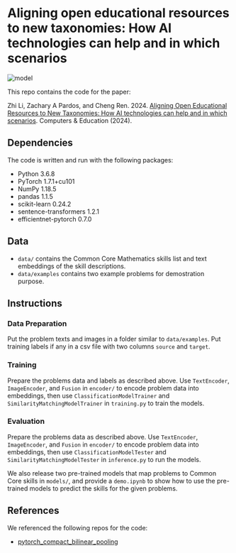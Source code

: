 # Aligning open educational resources to new taxonomies: How AI technologies can help and in which scenarios
![model](https://user-images.githubusercontent.com/39921289/227646739-aa7baa2a-6a18-4e0b-a4f9-3ab7399819d7.png)

This repo contains the code for the paper:

Zhi Li, Zachary A Pardos, and Cheng Ren. 2024. [Aligning Open Educational Resources to New Taxonomies: How AI technologies can help and in which scenarios](https://doi.org/10.1016/j.compedu.2024.105027). Computers & Education (2024).

## Dependencies
The code is written and run with the following packages:
* Python 3.6.8
* PyTorch 1.7.1+cu101
* NumPy 1.18.5
* pandas 1.1.5
* scikit-learn 0.24.2
* sentence-transformers 1.2.1
* efficientnet-pytorch 0.7.0


## Data
* `data/` contains the Common Core Mathematics skills list and text embeddings of the skill descriptions.
* `data/examples` contains two example problems for demostration purpose.


## Instructions
### Data Preparation
Put the problem texts and images in a folder similar to `data/examples`. Put training labels if any in a csv file with two columns `source` and `target`.

### Training
Prepare the problems data and labels as described above. Use `TextEncoder`, `ImageEncoder`, and `Fusion` in `encoder/` to encode problem data into embeddings, then use `ClassificationModelTrainer` and `SimilarityMatchingModelTrainer` in `training.py` to train the models.

### Evaluation
Prepare the problems data as described above. Use `TextEncoder`, `ImageEncoder`, and `Fusion` in `encoder/` to encode problem data into embeddings, then use `ClassificationModelTester` and `SimilarityMatchingModelTester` in `inference.py` to run the models.

We also release two pre-trained models that map problems to Common Core skills in `models/`, and provide a `demo.ipynb` to show how to use the pre-trained models to predict the skills for the given problems.


## References
We referenced the following repos for the code:
* [pytorch_compact_bilinear_pooling](https://github.com/gdlg/pytorch_compact_bilinear_pooling)
